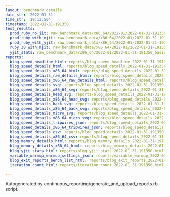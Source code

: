 ```yaml
---
layout: benchmark_details
date_str: '2022-01-31'
time_str: '19:13:50'
timestamp: 2022-01-31-191350
test_results:
  prod_ruby_no_jit: raw_benchmark_data/x86_64/2022-01/2022-01-31-191350_basic_benchmark_prod_ruby_no_jit.json
  prod_ruby_with_mjit: raw_benchmark_data/x86_64/2022-01/2022-01-31-191350_basic_benchmark_prod_ruby_with_mjit.json
  prod_ruby_with_yjit: raw_benchmark_data/x86_64/2022-01/2022-01-31-191350_basic_benchmark_prod_ruby_with_yjit.json
  ruby_30_with_mjit: raw_benchmark_data/x86_64/2022-01/2022-01-31-191350_basic_benchmark_ruby_30_with_mjit.json
  yjit_stats: raw_benchmark_data/x86_64/2022-01/2022-01-31-191350_basic_benchmark_yjit_stats.json
reports:
  blog_speed_headline_html: reports/blog_speed_headline_2022-01-31-191350.html
  blog_speed_details_html: reports/blog_speed_details_2022-01-31-191350.html
  blog_speed_details_x86_64_html: reports/blog_speed_details_2022-01-31-191350.x86_64.html
  blog_speed_details_raw_details_html: reports/blog_speed_details_2022-01-31-191350.raw_details.html
  blog_speed_details_x86_64_raw_details_html: reports/blog_speed_details_2022-01-31-191350.x86_64.raw_details.html
  blog_speed_details_svg: reports/blog_speed_details_2022-01-31-191350.svg
  blog_speed_details_x86_64_svg: reports/blog_speed_details_2022-01-31-191350.x86_64.svg
  blog_speed_details_head_svg: reports/blog_speed_details_2022-01-31-191350.head.svg
  blog_speed_details_x86_64_head_svg: reports/blog_speed_details_2022-01-31-191350.x86_64.head.svg
  blog_speed_details_back_svg: reports/blog_speed_details_2022-01-31-191350.back.svg
  blog_speed_details_x86_64_back_svg: reports/blog_speed_details_2022-01-31-191350.x86_64.back.svg
  blog_speed_details_micro_svg: reports/blog_speed_details_2022-01-31-191350.micro.svg
  blog_speed_details_x86_64_micro_svg: reports/blog_speed_details_2022-01-31-191350.x86_64.micro.svg
  blog_speed_details_tripwires_json: reports/blog_speed_details_2022-01-31-191350.tripwires.json
  blog_speed_details_x86_64_tripwires_json: reports/blog_speed_details_2022-01-31-191350.x86_64.tripwires.json
  blog_speed_details_csv: reports/blog_speed_details_2022-01-31-191350.csv
  blog_speed_details_x86_64_csv: reports/blog_speed_details_2022-01-31-191350.x86_64.csv
  blog_memory_details_html: reports/blog_memory_details_2022-01-31-191350.html
  blog_memory_details_x86_64_html: reports/blog_memory_details_2022-01-31-191350.x86_64.html
  blog_yjit_stats_html: reports/blog_yjit_stats_2022-01-31-191350.html
  variable_warmup_warmup_settings_json: reports/variable_warmup_2022-01-31-191350.warmup_settings.json
  blog_exit_reports_bench_list_html: reports/blog_exit_reports_2022-01-31-191350.bench_list.html
  iteration_count_html: reports/iteration_count_2022-01-31-191350.html

---
```

Autogenerated by continuous_reporting/generate_and_upload_reports.rb script.
